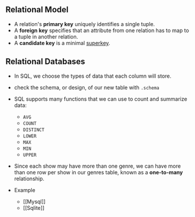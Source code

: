 ## Relational Model
- A relation's **primary key** uniquely identifies a single tuple.
- A **foreign key** specifies that an attribute from one relation has to map to a tuple in another relation.
- A **candidate key** is a minimal [superkey](https://en.wikipedia.org/wiki/Superkey "Superkey").

## Relational Databases
- In SQL, we choose the types of data that each column will store.
- check the schema, or design, of our new table with `.schema`
- SQL supports many functions that we can use to count and summarize data:
	- `AVG`
	- `COUNT`
	- `DISTINCT`
	- `LOWER`
	- `MAX`
	- `MIN`
	- `UPPER`
- Since each show may have more than one genre, we can have more than one row per show in our genres table, known as a **one-to-many** relationship.

- Example
	- [[Mysql]]
	- [[Sqlite]]
